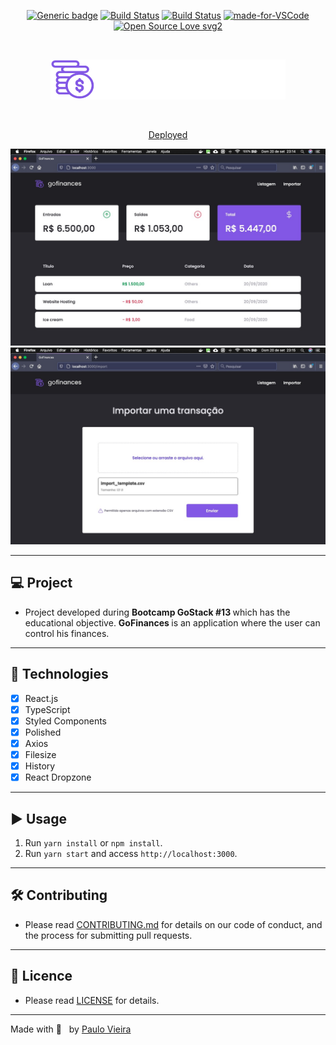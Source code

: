 <div align="center">

[![Generic badge](https://img.shields.io/badge/Made%20by-Paulo%20Vieira-purple.svg)](https://shields.io/) [![Build Status](https://img.shields.io/github/stars/paulorcvieira/gostack-desafio-07.svg)](https://github.com/paulorcvieira/gostack-desafio-07) [![Build Status](https://img.shields.io/github/forks/paulorcvieira/gostack-desafio-07.svg)](https://github.com/paulorcvieira/gostack-desafio-07) [![made-for-VSCode](https://img.shields.io/badge/Made%20for-VSCode-1f425f.svg)](https://code.visualstudio.com/) [![Open Source Love svg2](https://badges.frapsoft.com/os/v2/open-source.svg?v=103)](https://github.com/ellerbrock/open-source-badges/)

<br>

</div>

<div align="center">

![logo](./src/assets/logo.svg)

<br />

</div>

<div align="center">

<a href="https://gracious-fermat-aa39e6.netlify.app/" target="_blank">Deployed</a>

![Screenshot](./src/assets/screenshots/screenshot-001.jpg)
![Screenshot](./src/assets/screenshots/screenshot-002.jpg)

</div>

---

## 💻 Project
- Project developed during <strong> Bootcamp GoStack #13 </strong> which has the educational objective.
<strong> GoFinances </strong> is an application where the user can control his finances.
---

## :rocket: Technologies

- [x] React.js
- [x] TypeScript
- [x] Styled Components
- [x] Polished
- [x] Axios
- [x] Filesize
- [x] History
- [x] React Dropzone

---

## :arrow_forward:  Usage

1. Run `yarn install` or `npm install`.<br />
2. Run `yarn start` and access `http://localhost:3000`.<br />

---

## 🛠 Contributing

- Please read [CONTRIBUTING.md](CONTRIBUTING.md) for details on our code of conduct, and the process for submitting pull requests.

---

## 🧾 Licence

- Please read [LICENSE](LICENSE.md) for details.

---

Made with 💜 &nbsp; by [Paulo Vieira](https://www.linkedin.com/in/paulorcvieira/)
